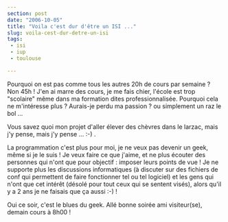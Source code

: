 ```yaml
---
section: post
date: "2006-10-05"
title: "Voila c'est dur d'être un ISI ..."
slug: voila-cest-dur-detre-un-isi
tags:
 - isi
 - iup
 - toulouse

---
```


Pourquoi on est pas comme tous les autres 20h de cours par semaine ? Non 45h ! J'en ai marre des cours, je me fais chier, l'école est trop "scolaire" même dans ma formation dites professionnalisée. Pourquoi cela ne m'intéresse plus ? Aurais-je perdu ma passion ? ou simplement un raz le bol ...

Vous savez quoi mon projet d'aller élever des chèvres dans le larzac, mais j'y pense, mais j'y pense ... :-) .

La programmation c'est plus pour moi, je ne veux pas devenir un geek, même si je le suis ! Je veux faire ce que j'aime, et ne plus écouter des personnes qui n'ont que pour objectif : imposer leurs points de vue ! Je ne supporte plus les discussions informatiques (à discuter sur des fichiers de conf qui permettent de faire fonctionner tel ou tel logiciel) et les gens qui n'ont que cet intérêt (désolé pour tout ceux qui se sentent visés), alors qu'il y a 2 ans je ne faisais que ça aussi :-) !

Oui ce soir, c'est le blues du geek. Allé bonne soirée ami visiteur(se), demain cours à 8h00 !
